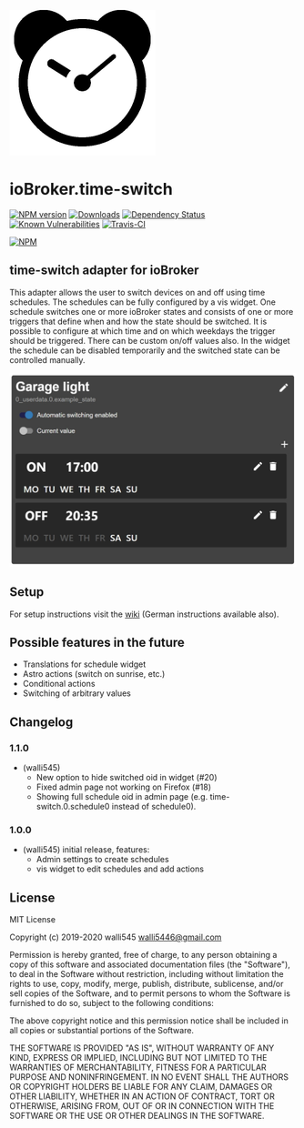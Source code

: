 ![Logo](admin/time-switch.png)
# ioBroker.time-switch

[![NPM version](http://img.shields.io/npm/v/iobroker.time-switch.svg)](https://www.npmjs.com/package/iobroker.time-switch)
[![Downloads](https://img.shields.io/npm/dm/iobroker.time-switch.svg)](https://www.npmjs.com/package/iobroker.time-switch)
[![Dependency Status](https://img.shields.io/david/walli545/iobroker.time-switch.svg)](https://david-dm.org/walli545/iobroker.time-switch)
[![Known Vulnerabilities](https://snyk.io/test/github/walli545/ioBroker.time-switch/badge.svg)](https://snyk.io/test/github/walli545/ioBroker.time-switch)
[![Travis-CI](http://img.shields.io/travis/walli545/ioBroker.time-switch/master.svg)](https://travis-ci.org/walli545/ioBroker.time-switch)

[![NPM](https://nodei.co/npm/iobroker.time-switch.png?downloads=true)](https://nodei.co/npm/iobroker.time-switch/)


## time-switch adapter for ioBroker

This adapter allows the user to switch devices on and off using time schedules. 
The schedules can be fully configured by a vis widget.
One schedule switches one or more ioBroker states and consists of one or more triggers that define when and how the state should be switched. 
It is possible to configure at which time and on which weekdays the trigger should be triggered. There can be custom on/off values also.
In the widget the schedule can be disabled temporarily and the switched state can be controlled manually.

![Preview](widgets/time-switch/img/prev/prev-device-schedule.jpg)

## Setup

For setup instructions visit the [wiki](https://github.com/walli545/ioBroker.time-switch/wiki) (German instructions available also).
     
## Possible features in the future

- Translations for schedule widget
- Astro actions (switch on sunrise, etc.)
- Conditional actions
- Switching of arbitrary values

## Changelog

### 1.1.0
* (walli545) 
    * New option to hide switched oid in widget (#20)
    * Fixed admin page not working on Firefox (#18)
    * Showing full schedule oid in admin page (e.g. time-switch.0.schedule0 instead of schedule0).

### 1.0.0
* (walli545) initial release, features:
    * Admin settings to create schedules
    * vis widget to edit schedules and add actions
    

## License
MIT License

Copyright (c) 2019-2020 walli545 <walli5446@gmail.com>

Permission is hereby granted, free of charge, to any person obtaining a copy
of this software and associated documentation files (the "Software"), to deal
in the Software without restriction, including without limitation the rights
to use, copy, modify, merge, publish, distribute, sublicense, and/or sell
copies of the Software, and to permit persons to whom the Software is
furnished to do so, subject to the following conditions:

The above copyright notice and this permission notice shall be included in all
copies or substantial portions of the Software.

THE SOFTWARE IS PROVIDED "AS IS", WITHOUT WARRANTY OF ANY KIND, EXPRESS OR
IMPLIED, INCLUDING BUT NOT LIMITED TO THE WARRANTIES OF MERCHANTABILITY,
FITNESS FOR A PARTICULAR PURPOSE AND NONINFRINGEMENT. IN NO EVENT SHALL THE
AUTHORS OR COPYRIGHT HOLDERS BE LIABLE FOR ANY CLAIM, DAMAGES OR OTHER
LIABILITY, WHETHER IN AN ACTION OF CONTRACT, TORT OR OTHERWISE, ARISING FROM,
OUT OF OR IN CONNECTION WITH THE SOFTWARE OR THE USE OR OTHER DEALINGS IN THE
SOFTWARE.
